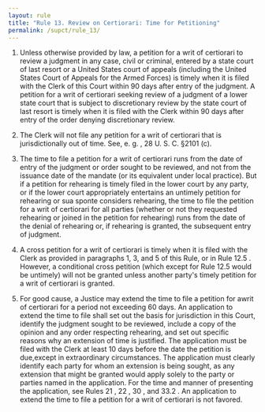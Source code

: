 ```yaml
---
layout: rule
title: "Rule 13. Review on Certiorari: Time for Petitioning"
permalink: /supct/rule_13/
---
```


1. Unless otherwise provided by law, a petition for a writ of certiorari to review a judgment in any case, civil or criminal, entered by a state court of last resort or a United States court of appeals (including the United States Court of Appeals for the Armed Forces) is timely when it is filed with the Clerk of this Court within 90 days after entry of the judgment. A petition for a writ of certiorari seeking review of a judgment of a lower state court that is subject to discretionary review by the state court of last resort is timely when it is filed with the Clerk within 90 days after entry of the order denying discretionary review.


2. The Clerk will not file any petition for a writ of certiorari that is jurisdictionally out of time. See, e. g. , 28 U. S. C. §2101 (c).


3. The time to file a petition for a writ of certiorari runs from the date of entry of the judgment or order sought to be reviewed, and not from the issuance date of the mandate (or its equivalent under local practice). But if a petition for rehearing is timely filed in the lower court by any party, or if the lower court appropriately entertains an untimely petition for rehearing or sua sponte considers rehearing, the time to file the petition for a writ of certiorari for all parties (whether or not they requested rehearing or joined in the petition for rehearing) runs from the date of the denial of rehearing or, if rehearing is granted, the subsequent entry of judgment.


4. A cross petition for a writ of certiorari is timely when it is filed with the Clerk as provided in paragraphs 1, 3, and 5 of this Rule, or in Rule 12.5 . However, a conditional cross petition (which except for Rule 12.5 would be untimely) will not be granted unless another party's timely petition for a writ of certiorari is granted.


5. For good cause, a Justice may extend the time to file a petition for awrit of certiorari for a period not exceeding 60 days. An application to extend the time to file shall set out the basis for jurisdiction in this Court, identify the judgment sought to be reviewed, include a copy of the opinion and any order respecting rehearing, and set out specific reasons why an extension of time is justified. The application must be filed with the Clerk at least 10 days before the date the petition is due,except in extraordinary circumstances. The application must clearly identify each party for whom an extension is being sought, as any extension that might be granted would apply solely to the party or parties named in the application. For the time and manner of presenting the application, see Rules 21 , 22 , 30 , and 33.2 . An application to extend the time to file a petition for a writ of certiorari is not favored.